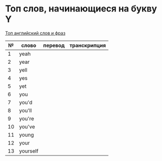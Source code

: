 # Топ слов, начинающиеся на букву Y

[Топ английский слов и фраз](../README.md)

| №   | слово    | перевод | транскрипция |
| --- | -------- | ------- | ------------ |
| 1   | yeah     |         |              |
| 2   | year     |         |              |
| 3   | yell     |         |              |
| 4   | yes      |         |              |
| 5   | yet      |         |              |
| 6   | you      |         |              |
| 7   | you'd    |         |              |
| 8   | you'll   |         |              |
| 9   | you're   |         |              |
| 10  | you've   |         |              |
| 11  | young    |         |              |
| 12  | your     |         |              |
| 13  | yourself |         |              |
